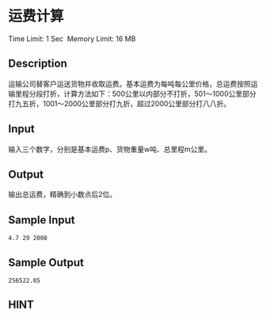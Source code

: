 # 运费计算
Time Limit: 1 Sec  Memory Limit: 16 MB


## Description
运输公司替客户运送货物并收取运费。基本运费为每吨每公里价格，总运费按照运输里程分段打折，计算方法如下：500公里以内部分不打折，501～1000公里部分打九五折，1001～2000公里部分打九折，超过2000公里部分打八八折。


## Input
输入三个数字，分别是基本运费p、货物重量w吨、总里程m公里。


## Output
输出总运费，精确到小数点后2位。


## Sample Input
```
4.7 29 2008
```
## Sample Output
```
256522.05
```

## HINT
